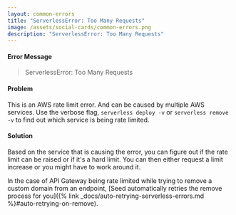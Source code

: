 ```yaml
---
layout: common-errors
title: "ServerlessError: Too Many Requests"
image: /assets/social-cards/common-errors.png
description: "ServerlessError: Too Many Requests"
---
```


#### Error Message

> ServerlessError: Too Many Requests


#### Problem

This is an AWS rate limit error. And can be caused by multiple AWS services. Use the verbose flag, `serverless deploy -v` or `serverless remove -v` to find out which service is being rate limited.

#### Solution

Based on the service that is causing the error, you can figure out if the rate limit can be raised or if it's a hard limit. You can then either request a limit increase or you might have to work around it.

In the case of API Gateway being rate limited while trying to remove a custom domain from an endpoint, [Seed automatically retries the remove process for you]({% link _docs/auto-retrying-serverless-errors.md %}#auto-retrying-on-remove).
